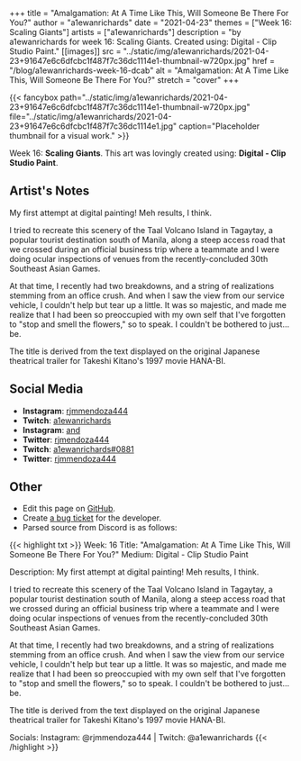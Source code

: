 +++
title =       "Amalgamation: At A Time Like This, Will Someone Be There For You?"
author =      "a1ewanrichards"
date =        "2021-04-23"
themes =      ["Week 16: Scaling Giants"]
artists =     ["a1ewanrichards"]
description = "by a1ewanrichards for week 16: Scaling Giants. Created using: Digital - Clip Studio Paint."
[[images]]
              src = "../static/img/a1ewanrichards/2021-04-23+91647e6c6dfcbc1f487f7c36dc1114e1-thumbnail-w720px.jpg"
              href = "/blog/a1ewanrichards-week-16-dcab"
              alt = "Amalgamation: At A Time Like This, Will Someone Be There For You?"
              stretch = "cover"
+++


{{< fancybox path="../static/img/a1ewanrichards/2021-04-23+91647e6c6dfcbc1f487f7c36dc1114e1-thumbnail-w720px.jpg" file="../static/img/a1ewanrichards/2021-04-23+91647e6c6dfcbc1f487f7c36dc1114e1.jpg" caption="Placeholder thumbnail for a visual work." >}}


Week 16: **Scaling Giants**. This art was lovingly created using: **Digital - Clip Studio Paint**.

## Artist's Notes

My first attempt at digital painting! Meh results, I think.

I tried to recreate this scenery of the Taal Volcano Island in Tagaytay, a popular tourist destination south of Manila, along a steep access road that we crossed during an official business trip where a teammate and I were doing ocular inspections of venues from the recently-concluded 30th Southeast Asian Games.

At that time, I recently had two breakdowns, and a string of realizations stemming from an office crush. And when I saw the view from our service vehicle, I couldn't help but tear up a little. It was so majestic, and made me realize that I had been so preoccupied with my own self that I've forgotten to "stop and smell the flowers," so to speak. I couldn't be bothered to just... be.

The title is derived from the text displayed on the original Japanese theatrical trailer for Takeshi Kitano's 1997 movie HANA-BI.

## Social Media

- **Instagram**: <a href='https://instagram.com/rjmmendoza444' target='_blank'>rjmmendoza444</a>
- **Twitch**: <a href='https://twitch.tv/a1ewanrichards' target='_blank'>a1ewanrichards</a>
- **Instagram**: <a href='https://instagram.com/and' target='_blank'>and</a>
- **Twitter**: <a href='https://twitter.com/rjmendoza444' target='_blank'>rjmendoza444</a>
- **Twitch**: <a href='https://twitch.tv/a1ewanrichards#0881' target='_blank'>a1ewanrichards#0881</a>
- **Twitter**: <a href='https://twitter.com/rjmmendoza444' target='_blank'>rjmmendoza444</a>

## Other

- Edit this page on [GitHub](https://github.com/teaminkling/web-refresh/edit/main/content/blog/a1ewanrichards-week-16-dcab.md).
- Create [a bug ticket](https://github.com/teaminkling/web-refresh/issues/new?assignees=&labels=bug&template=problem-report.md&title=) for the developer.
- Parsed source from Discord is as follows:

{{< highlight txt >}}
Week: 16
Title: "Amalgamation: At A Time Like This, Will Someone Be There For You?"
Medium: Digital - Clip Studio Paint

Description: My first attempt at digital painting! Meh results, I think.

I tried to recreate this scenery of the Taal Volcano Island in Tagaytay, a popular tourist destination south of Manila, along a steep access road that we crossed during an official business trip where a teammate and I were doing ocular inspections of venues from the recently-concluded 30th Southeast Asian Games.

At that time, I recently had two breakdowns, and a string of realizations stemming from an office crush. And when I saw the view from our service vehicle, I couldn't help but tear up a little. It was so majestic, and made me realize that I had been so preoccupied with my own self that I've forgotten to "stop and smell the flowers," so to speak. I couldn't be bothered to just... be.

The title is derived from the text displayed on the original Japanese theatrical trailer for Takeshi Kitano's 1997 movie HANA-BI.

Socials: Instagram: @rjmmendoza444 |  Twitch: @a1ewanrichards
{{< /highlight >}}